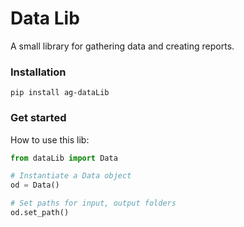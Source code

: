 # Data Lib
A small library for gathering data and creating reports.

### Installation
```
pip install ag-dataLib
```

### Get started
How to use this lib:

```Python
from dataLib import Data

# Instantiate a Data object
od = Data()

# Set paths for input, output folders
od.set_path()
```
